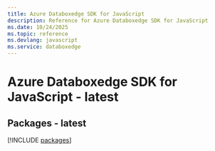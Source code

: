 ```yaml
---
title: Azure Databoxedge SDK for JavaScript
description: Reference for Azure Databoxedge SDK for JavaScript
ms.date: 10/24/2025
ms.topic: reference
ms.devlang: javascript
ms.service: databoxedge
---
```

# Azure Databoxedge SDK for JavaScript - latest
## Packages - latest
[!INCLUDE [packages](databoxedge-index.md)]